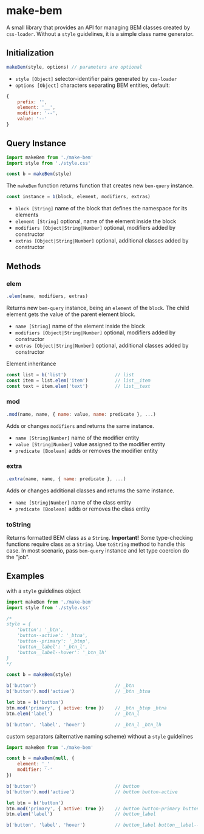# make-bem
A small library that provides an API for managing BEM classes created by `css-loader`. Without a `style` guidelines, it is a simple class name generator.

## Initialization
```javascript
makeBem(style, options) // parameters are optional
```
- `style [Object]` selector-identifier pairs generated by `css-loader`
- `options [Object]` characters separating BEM entities, default:

```javascript
{
    prefix: '',
    element: '__',
    modifier: '--',
    value: '--'
}
```

## Query Instance
``` javascript
import makeBem from './make-bem'
import style from './style.css'

const b = makeBem(style)
```

The `makeBem` function returns function that creates new `bem-query` instance.
``` javascript
const instance = b(block, element, modifiers, extras)
```

- `block [String]` name of the block that defines the namespace for its elements
- `element [String]` optional, name of the element inside the block
- `modifiers [Object|String|Number]` optional, modifiers added by constructor
- `extras [Object|String|Number]` optional, additional classes added by constructor

## Methods
### elem
```javascript
.elem(name, modifiers, extras)
```
Returns new `bem-query` instance, being an `element` of the `block`. The child element gets the value of the parent element block.
- `name [String]` name of the element inside the block
- `modifiers [Object|String|Number]` optional, modifiers added by constructor
- `extras [Object|String|Number]` optional, additional classes added by constructor

Element inheritance
``` javascript
const list = b('list')                  // list
const item = list.elem('item')          // list__item
const text = item.elem('text')          // list__text
```

### mod
```javascript
.mod(name, name, { name: value, name: predicate }, ...)
```
Adds or changes `modifiers` and returns the same instance.
- `name [String|Number]` name of the modifier entity
- `value [String|Number]` value assigned to the modifier entity
- `predicate [Boolean]` adds or removes the modifier entity

### extra
```javascript
.extra(name, name, { name: predicate }, ...)
```
Adds or changes additional classes and returns the same instance.
- `name [String|Number]` name of the class entity
- `predicate [Boolean]` adds or removes the class entity

### toString
Returns formatted BEM class as a `String`. **Important!** Some type-checking functions require class as a `String`. Use `toString` method to handle this case. In most scenario, pass `bem-query` instance and let type coercion do the "job".

## Examples
with a `style` guidelines object

``` javascript
import makeBem from './make-bem'
import style from './style.css'

/*
style = {
    'button': '_btn',
    'button--active': '_btna',
    'button--primary': '_btnp',
    'button__label': '_btn_l',
    'button__label--hover': '_btn_lh'
}
*/

const b = makeBem(style)

b('button')                             // _btn
b('button').mod('active')               // _btn _btna

let btn = b('button')
btn.mod('primary', { active: true })    // _btn _btnp _btna
btn.elem('label')                       // _btn_l

b('button', 'label', 'hover')           // _btn_l _btn_lh
```

custom separators (alternative naming scheme) without a `style` guidelines

``` javascript
import makeBem from './make-bem'

const b = makeBem(null, {
    element: '_'
    modifier: '-'
})

b('button')                             // button
b('button').mod('active')               // button button-active

let btn = b('button')
btn.mod('primary', { active: true })    // button button-primary button-active
btn.elem('label')                       // button_label

b('button', 'label', 'hover')           // button_label button__label--hover
```
